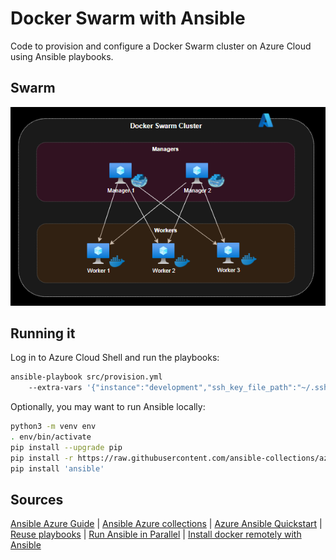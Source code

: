 # Docker Swarm with Ansible

Code to provision and configure a Docker Swarm cluster on Azure Cloud using Ansible playbooks.

## Swarm

![Swarm Cluster](docs/cluster.png)


## Running it

Log in to Azure Cloud Shell and run the playbooks:

```sh
ansible-playbook src/provision.yml
    --extra-vars '{"instance":"development","ssh_key_file_path":"~/.ssh/id_rsa.pub"}'
```

Optionally, you may want to run Ansible locally:

```sh
python3 -m venv env
. env/bin/activate
pip install --upgrade pip
pip install -r https://raw.githubusercontent.com/ansible-collections/azure/dev/requirements-azure.txt
pip install 'ansible'
```

## Sources

[Ansible Azure Guide](https://docs.ansible.com/ansible/latest/scenario_guides/guide_azure.html) | [Ansible Azure collections](https://docs.ansible.com/ansible/latest/collections/azure/azcollection/index.html) | [Azure Ansible Quickstart](https://docs.microsoft.com/en-us/azure/developer/ansible/vm-configure?tabs=ansible#complete-sample-ansible-playbook) | [Reuse playbooks](https://docs.ansible.com/ansible/latest/user_guide/playbooks_reuse.html) | [Run Ansible in Parallel](https://toptechtips.github.io/2019-07-09-ansible_run_playbooks_tasks_in_parallel/) | [Install docker remotely with Ansible](https://www.rechberger.io/tutorial-install-docker-using-ansible-on-a-remote-server/)